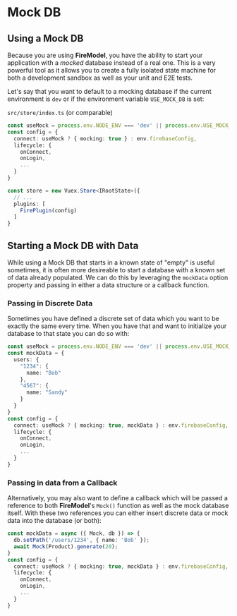 # Mock DB

## Using a Mock DB

Because you are using **FireModel**, you have the ability to start your application with a
_mocked_ database instead of a real one. This is a very powerful tool as it allows you to
create a fully isolated state machine for both a development sandbox as well as your unit
and E2E tests.

Let's say that you want to default to a mocking database if the current environment is
`dev` or if the environment variable `USE_MOCK_DB` is set:

`src/store/index.ts` (or comparable)

```typescript
const useMock = process.env.NODE_ENV === 'dev' || process.env.USE_MOCK_DB;
const config = {
  connect: useMock ? { mocking: true } : env.firebaseConfig,
  lifecycle: {
    onConnect,
    onLogin,
    ...
  }
}

const store = new Vuex.Store<IRootState>({
  // ...
  plugins: [
    FirePlugin(config)
  ]
}
```

## Starting a Mock DB with Data

While using a Mock DB that starts in a known state of "empty" is useful sometimes, it is
often more desireable to start a database with a known set of data already populated. We
can do this by leveraging the `mockData` option property and passing in either a data
structure or a callback function.

### Passing in Discrete Data

Sometimes you have defined a discrete set of data which you want to be exactly the same
every time. When you have that and want to initialize your database to that state you can
do so with:

```typescript
const useMock = process.env.NODE_ENV === 'dev' || process.env.USE_MOCK_DB;
const mockData = {
  users: {
    "1234": {
      name: "Bob"
    },
    "4567": {
      name: "Sandy"
    }
  }
}
const config = {
  connect: useMock ? { mocking: true, mockData } : env.firebaseConfig,
  lifecycle: {
    onConnect,
    onLogin,
    ...
  }
}
```

### Passing in data from a Callback

Alternatively, you may also want to define a callback which will be passed a reference to
both **FireModel**'s `Mock()` function as well as the mock database itself. With these two
references you can either insert discrete data or mock data into the database (or both):

```typescript
const mockData = async ({ Mock, db }) => {
  db.setPath('/users/1234', { name: 'Bob' });
  await Mock(Product).generate(20);
}
const config = {
  connect: useMock ? { mocking: true, mockData } : env.firebaseConfig,
  lifecycle: {
    onConnect,
    onLogin,
    ...
  }
}

```

